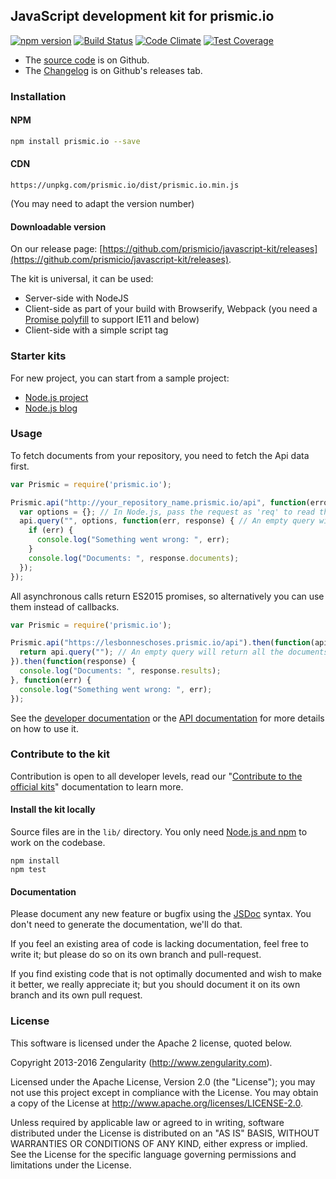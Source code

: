 ## JavaScript development kit for prismic.io

[![npm version](https://badge.fury.io/js/prismic.io.svg)](http://badge.fury.io/js/prismic.io)
[![Build Status](https://api.travis-ci.org/prismicio/javascript-kit.png)](https://travis-ci.org/prismicio/javascript-kit)
[![Code Climate](https://codeclimate.com/github/prismicio/javascript-kit.png)](https://codeclimate.com/github/prismicio/javascript-kit)
[![Test Coverage](https://codeclimate.com/github/prismicio/javascript-kit/badges/coverage.svg)](https://codeclimate.com/github/prismicio/javascript-kit/coverage)

* The [source code](https://github.com/prismicio/javascript-kit) is on Github.
* The [Changelog](https://github.com/prismicio/javascript-kit/releases) is on Github's releases tab.

### Installation

#### NPM

```sh
npm install prismic.io --save
```

#### CDN

```
https://unpkg.com/prismic.io/dist/prismic.io.min.js
```

(You may need to adapt the version number)

#### Downloadable version

On our release page: [https://github.com/prismicio/javascript-kit/releases](https://github.com/prismicio/javascript-kit/releases).

The kit is universal, it can be used:

* Server-side with NodeJS
* Client-side as part of your build with Browserify, Webpack (you need a [Promise polyfill](https://github.com/jakearchibald/es6-promise) to support IE11 and below)
* Client-side with a simple script tag

### Starter kits

For new project, you can start from a sample project:

* [Node.js project](https://github.com/prismicio/nodejs-sdk)
* [Node.js blog](https://github.com/prismicio/nodejs-blog)

### Usage

To fetch documents from your repository, you need to fetch the Api data first.

```javascript
var Prismic = require('prismic.io');

Prismic.api("http://your_repository_name.prismic.io/api", function(error, api) {
  var options = {}; // In Node.js, pass the request as 'req' to read the reference from the cookies
  api.query("", options, function(err, response) { // An empty query will return all the documents
    if (err) {
      console.log("Something went wrong: ", err);
    }
    console.log("Documents: ", response.documents);
  });
});
```

All asynchronous calls return ES2015 promises, so alternatively you can use them instead of callbacks.

```javascript
var Prismic = require('prismic.io');

Prismic.api("https://lesbonneschoses.prismic.io/api").then(function(api) {
  return api.query(""); // An empty query will return all the documents
}).then(function(response) {
  console.log("Documents: ", response.results);
}, function(err) {
  console.log("Something went wrong: ", err);
});
```

See the [developer documentation](https://prismic.io/docs) or the [API documentation](http://prismicio.github.io/javascript-kit/) for more details on how to use it.

### Contribute to the kit

Contribution is open to all developer levels, read our "[Contribute to the official kits](https://developers.prismic.io/documentation/UszOeAEAANUlwFpp/contribute-to-the-official-kits)" documentation to learn more.

#### Install the kit locally

Source files are in the `lib/` directory. You only need [Node.js and npm](http://www.joyent.com/blog/installing-node-and-npm/)
to work on the codebase.

```
npm install
npm test
```

#### Documentation

Please document any new feature or bugfix using the [JSDoc](http://usejsdoc.org/) syntax. You don't need to generate the documentation, we'll do that.

If you feel an existing area of code is lacking documentation, feel free to write it; but please do so on its own branch and pull-request.

If you find existing code that is not optimally documented and wish to make it better, we really appreciate it; but you should document it on its own branch and its own pull request.

### License

This software is licensed under the Apache 2 license, quoted below.

Copyright 2013-2016 Zengularity (http://www.zengularity.com).

Licensed under the Apache License, Version 2.0 (the "License"); you may not use this project except in compliance with the License. You may obtain a copy of the License at http://www.apache.org/licenses/LICENSE-2.0.

Unless required by applicable law or agreed to in writing, software distributed under the License is distributed on an "AS IS" BASIS, WITHOUT WARRANTIES OR CONDITIONS OF ANY KIND, either express or implied. See the License for the specific language governing permissions and limitations under the License.
